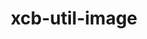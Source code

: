 ---
title: "xcb-util-image"
layout: cache
categories: [package, develop-2025-02-23]
meta: {"compilers": ["gcc@=11.1.0", "gcc@=11.4.0"], "num_specs": 2, "num_specs_by_stack": {"data-vis-sdk": 1, "hep": 1, "root": 2}, "oss": ["ubuntu20.04", "ubuntu22.04"], "platforms": ["linux"], "stacks": ["data-vis-sdk", "hep", "root"], "targets": ["x86_64_v3"], "versions": ["0.4.1"]}
spec_details: [{"compiler": "gcc@=11.1.0", "hash": "fqjkb5l6vcmz6eucqylztbmiyaudx2u4", "os": "ubuntu20.04", "platform": "linux", "size": "-", "stacks": ["data-vis-sdk", "root"], "tarball": "https://binaries.spack.io/develop-2025-02-23/build_cache/linux-ubuntu20.04-x86_64_v3/gcc-11.1.0/xcb-util-image-0.4.1/linux-ubuntu20.04-x86_64_v3-gcc-11.1.0-xcb-util-image-0.4.1-fqjkb5l6vcmz6eucqylztbmiyaudx2u4.spack", "target": "x86_64_v3", "variants": ["build_system=autotools"], "versions": ["0.4.1"]}, {"compiler": "gcc@=11.4.0", "hash": "ofqv7cipcstrvwezm2w3a2o5vbkihmrp", "os": "ubuntu22.04", "platform": "linux", "size": "-", "stacks": ["hep", "root"], "tarball": "https://binaries.spack.io/develop-2025-02-23/build_cache/linux-ubuntu22.04-x86_64_v3/gcc-11.4.0/xcb-util-image-0.4.1/linux-ubuntu22.04-x86_64_v3-gcc-11.4.0-xcb-util-image-0.4.1-ofqv7cipcstrvwezm2w3a2o5vbkihmrp.spack", "target": "x86_64_v3", "variants": ["build_system=autotools"], "versions": ["0.4.1"]}]
---